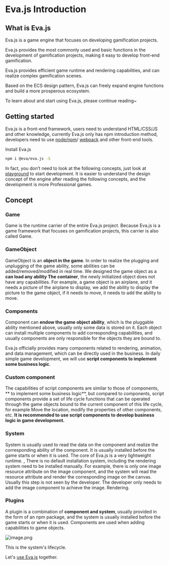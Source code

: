 # Eva.js Introduction

## What is Eva.js
Eva.js is a game engine that focuses on developing gamification projects.

Eva.js provides the most commonly used and basic functions in the development of gamification projects, making it easy to develop front-end gamification.

Eva.js provides efficient game runtime and rendering capabilities, and can realize complex gamification scenes.

Based on the ECS design pattern, Eva.js can freely expand engine functions and build a more prosperous ecosystem.


To learn about and start using Eva.js, please continue reading~


## Getting started
Eva.js is a front-end framework, users need to understand HTML/CSS/JS and other knowledge, currently Eva.js only has npm introduction method, developers need to use [node/npm](https://nodejs.org/)/ [webpack](https://webpack.js.org/) and other front-end tools.


Install Eva.js

```bash
npm i @eva/eva.js -S
```


In fact, you don’t need to look at the following concepts, just look at [playground](https://eva.alibaba-inc.com/playground/image) to start development. It is easier to understand the design concept of the engine after reading the following concepts, and the development is more Professional games.


## Concept

### Game

Game is the runtime carrier of the entire Eva.js project. Because Eva.js is a game framework that focuses on gamification projects, this carrier is also called Game.

### GameObject

GameObject is an **object in the game**. In order to realize the plugging and unplugging of the game ability, some abilities can be added/removed/modified in real time. We designed the game object as a **can load any ability The container**, the newly initialized object does not have any capabilities. For example, a game object is an airplane, and it needs a picture of the airplane to display, we add the ability to display the picture to the game object, if it needs to move, it needs to add the ability to move.

### Components

Component can **endow the game object ability**, which is the pluggable ability mentioned above, usually only some data is stored on it. Each object can install multiple components to add corresponding capabilities, and usually components are only responsible for the objects they are bound to.

Eva.js officially provides many components related to rendering, animation, and data management, which can be directly used in the business. In daily simple game development, we will use **script components to implement some business logic**.

### Custom component

The capabilities of script components are similar to those of components, ** to implement some business logic**, but compared to components, script components provide a set of life cycle functions that can be operated through the game objects bound to the current component of this life cycle, for example Move the location, modify the properties of other components, etc. **It is recommended to use script components to develop business logic in game development.**

### System

System is usually used to read the data on the component and realize the corresponding ability of the component. It is usually installed before the game starts or when it is used. The core of Eva.js is a very lightweight runtime. , There is no default installation system, including the rendering system need to be installed manually. For example, there is only one image resource attribute on the image component, and the system will read the resource attribute and render the corresponding image on the canvas. Usually this step is not seen by the developer. The developer only needs to add the image component to achieve the image. Rendering.

### Plugins

A plugin is a combination of **component and system**, usually provided in the form of an npm package, and the system is usually installed before the game starts or when it is used. Components are used when adding capabilities to game objects.

![image.png](https://gw.alicdn.com/imgextra/i1/O1CN01fYzaFt1URSNYG3T7h_!!6000000002514-2-tps-1420-1208.png)

This is the system's lifecycle.

Let's [use Eva.js](/tutorials/quickstart) together.

<br/>
<br/>
<br/>
<br/>
<br/>
<br/>